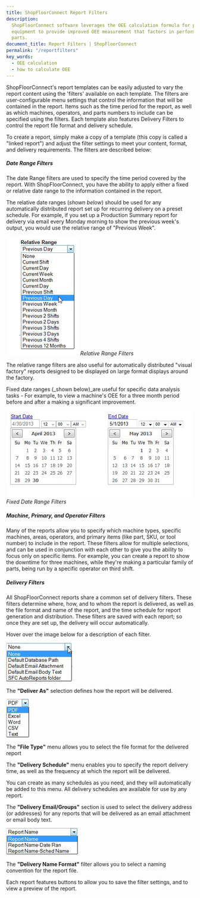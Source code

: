 ```yaml
---
title: ShopFloorConnect Report Filters
description:
  ShopFloorConnect software leverages the OEE calculation formula for production
  equipment to provide improved OEE measurement that factors in performance for specific
  parts.
document_title: Report Filters | ShopFloorConnect
permalink: "/reportfilters"
key_words:
  - OEE calculation
  - how to calculate OEE
---
```


ShopFloorConnect's report templates can be easily adjusted to vary the report content using the 'filters' available on each template. The filters are user-configurable menu settings that control the information that will be contained in the report. Items such as the time period for the report, as well as which machines, operators, and parts numbers to include can be specified using the filters. Each template also features Delivery Filters to control the report file format and delivery schedule.

To create a report, simply make a copy of a template (this copy is called a "linked report") and adjust the filter settings to meet your content, format, and delivery requirements. The filters are described below:

##### Date Range Filters

The date Range filters are used to specify the time period covered by the report. With ShopFloorConnect, you have the ability to apply either a fixed or relative date range to the information contained in the report.

The relative date ranges (_shown below_) should be used for any automatically distributed report set up for recurring delivery on a preset schedule. For example, if you set up a Production Summary report for delivery via email every Monday morning to show the previous week's output, you would use the relative range of "Previous Week".

![](/uploads/2020/04/15/relative_range.jpg)
_Relative Range Filters_

The relative range filters are also useful for automatically distributed "visual factory" reports designed to be displayed on large format displays around the factory.

Fixed date ranges (\_shown below)\_are useful for specific data analysis tasks - For example, to view a machine's OEE for a three month period before and after a making a significant improvement.

![](/uploads/2020/04/15/fixed_date_range.jpg)
_Fixed Date Range Filters_

##### Machine, Primary, and Operator Filters

Many of the reports allow you to specify which machine types, specific machines, areas, operators, and primary items (like part, SKU, or tool number) to include in the report. These filters allow for multiple selections, and can be used in conjunction with each other to give you the ability to focus only on specific items. For example, you can create a report to show the downtime for three machines, while they're making a particular family of parts, being run by a specific operator on third shift.

##### Delivery Filters

All ShopFloorConnect reports share a common set of delivery filters. These filters determine where, how, and to whom the report is delivered, as well as the file format and name of the report, and the time schedule for report generation and distribution. These filters are saved with each report; so once they are set up, the delivery will occur automatically.

Hover over the image below for a description of each filter.

![](/uploads/2020/04/15/deliverAsMenu.jpg)

The **"Deliver As"** selection defines how the report will be delivered.

![](/uploads/2020/04/15/filetypemenu.jpg)

The **"File Type"** menu allows you to select the file format for the delivered report

The **"Delivery Schedule"** menu enables you to specify the report delivery time, as well as the frequency at which the report will be delivered.

You can create as many schedules as you need, and they will automatically be added to this menu. All delivery schedules are available for use by any report.

The **"Delivery Email/Groups"** section is used to select the delivery address (or addresses) for any reports that will be delivered as an email attachment or email body text.

![](/uploads/2020/04/15/deliveryName.jpg)

The **"Delivery Name Format"** filter allows you to select a naming convention for the report file.

Each report features buttons to allow you to save the filter settings, and to view a preview of the report.
